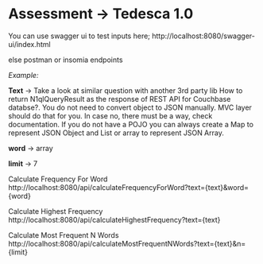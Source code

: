 # Assessment -> Tedesca 1.0

You can use swagger ui to test inputs here;
http://localhost:8080/swagger-ui/index.html

else postman or insomia endpoints

<i>Example:</i> 

<b>Text</b> -> Take a look at similar question with another 3rd party 
lib How to return N1qlQueryResult as the response of REST API for Couchbase databse?. 
You do not need to convert object to JSON manually. MVC layer should do that for you. 
In case no, there must be a way, check documentation. If you do not have a POJO you can always 
create a Map to represent JSON Object and List or array to represent JSON Array.

<b>word</b> -> array

<b>limit</b> -> 7

Calculate Frequency For Word http://localhost:8080/api/calculateFrequencyForWord?text={text}&word={word}

Calculate Highest Frequency http://localhost:8080/api/calculateHighestFrequency?text={text}

Calculate Most Frequent N Words http://localhost:8080/api/calculateMostFrequentNWords?text={text}&n={limit}
